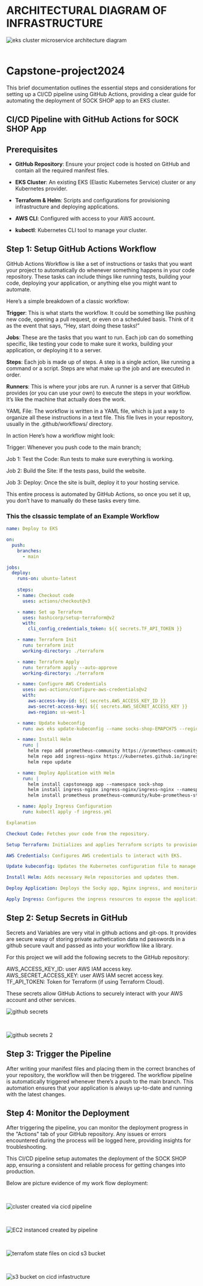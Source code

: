 # ARCHITECTURAL DIAGRAM OF INFRASTRUCTURE

![eks cluster microservice architecture diagram](./Images/eks%20cluster%20microservice%20architecture%20diagram.png)
<br>
<br>
# Capstone-project2024

This brief documentation outlines the essential steps and considerations for setting up a CI/CD pipeline using GitHub Actions, providing a clear guide for automating the deployment of SOCK SHOP app to an EKS cluster.


## CI/CD Pipeline with GitHub Actions for SOCK SHOP App

## Prerequisites

- **GitHub Repository**: Ensure your project code is hosted on GitHub and contain all the required manifest files.

- **EKS Cluster**: An existing EKS (Elastic Kubernetes Service) cluster or any Kubernetes provider.

- **Terraform & Helm**: Scripts and configurations for provisioning infrastructure and deploying applications.

- **AWS CLI**: Configured with access to your AWS account.

- **kubectl**: Kubernetes CLI tool to manage your cluster.


## Step 1: Setup GitHub Actions Workflow

GitHub Actions Workflow is like a set of instructions or tasks that you want your project to automatically do whenever something happens in your code repository. These tasks can include things like running tests, building your code, deploying your application, or anything else you might want to automate.

Here’s a simple breakdown of a classic workflow:

**Trigger**: This is what starts the workflow. It could be something like pushing new code, opening a pull request, or even on a scheduled basis. Think of it as the event that says, “Hey, start doing these tasks!”

**Jobs**: These are the tasks that you want to run. Each job can do something specific, like testing your code to make sure it works, building your application, or deploying it to a server.

**Steps**: Each job is made up of steps. A step is a single action, like running a command or a script. Steps are what make up the job and are executed in order.

**Runners**: This is where your jobs are run. A runner is a server that GitHub provides (or you can use your own) to execute the steps in your workflow. It’s like the machine that actually does the work.

YAML File: The workflow is written in a YAML file, which is just a way to organize all these instructions in a text file. This file lives in your repository, usually in the .github/workflows/ directory.



In action Here’s how a workflow might look:

Trigger: Whenever you push code to the main branch;

Job 1: Test the Code: Run tests to make sure everything is working.

Job 2: Build the Site: If the tests pass, build the website.

Job 3: Deploy: Once the site is built, deploy it to your hosting service.

This entire process is automated by GitHub Actions, so once you set it up, you don’t have to manually do these tasks every time.


### This the clsassic template of an Example Workflow

```yaml
name: Deploy to EKS

on:
  push:
    branches:
      - main

jobs:
  deploy:
    runs-on: ubuntu-latest
    
    steps:
    - name: Checkout code
      uses: actions/checkout@v3

    - name: Set up Terraform
      uses: hashicorp/setup-terraform@v2
      with:
        cli_config_credentials_token: ${{ secrets.TF_API_TOKEN }}

    - name: Terraform Init
      run: terraform init
      working-directory: ./terraform

    - name: Terraform Apply
      run: terraform apply --auto-approve
      working-directory: ./terraform

    - name: Configure AWS Credentials
      uses: aws-actions/configure-aws-credentials@v2
      with:
        aws-access-key-id: ${{ secrets.AWS_ACCESS_KEY_ID }}
        aws-secret-access-key: ${{ secrets.AWS_SECRET_ACCESS_KEY }}
        aws-region: us-west-1

    - name: Update kubeconfig
      run: aws eks update-kubeconfig --name socks-shop-EMAPCH75 --region us-west-1

    - name: Install Helm
      run: |
        helm repo add prometheus-community https://prometheus-community.github.io/helm-charts
        helm repo add ingress-nginx https://kubernetes.github.io/ingress-nginx/
        helm repo update

    - name: Deploy Application with Helm
      run: |
        helm install capstoneapp app --namespace sock-shop
        helm install ingress-nginx ingress-nginx/ingress-nginx --namespace sock-shop
        helm install prometheus prometheus-community/kube-prometheus-stack --namespace sock-shop

    - name: Apply Ingress Configuration
      run: kubectl apply -f ingress.yml

Explanation

Checkout Code: Fetches your code from the repository.

Setup Terraform: Initializes and applies Terraform scripts to provision infrastructure (EKS cluster, networking, etc.).

AWS Credentials: Configures AWS credentials to interact with EKS.

Update kubeconfig: Updates the Kubernetes configuration file to manage the EKS cluster.

Install Helm: Adds necessary Helm repositories and updates them.

Deploy Application: Deploys the Socky app, Nginx ingress, and monitoring tools using Helm.

Apply Ingress: Configures the ingress resources to expose the application to the internet.

```
## Step 2: Setup Secrets in GitHub

Secrets and Variables are very vital in github actions and git-ops. It provides are secure wauy of storing private authetication data nd passwords in a github secure vault and passed as into your workflow like a library. 


For this project we will add the following secrets to the GitHub repository:

AWS_ACCESS_KEY_ID: user AWS IAM access key.
AWS_SECRET_ACCESS_KEY: user AWS IAM secret access key.
TF_API_TOKEN: Token for Terraform (if using Terraform Cloud).

These secrets allow GitHub Actions to securely interact with your AWS account and other services.


![github secrets](./Images/github%20secrets.png)

<br>

![github secrets 2](./Images/github%20secrets%202.png)


## Step 3: Trigger the Pipeline

After writing your manifest files and placing them in the correct branches of your repository, the workflow will then be triggered. 
The workflow pipeline is automatically triggered whenever there’s a push to the main branch. This automation ensures that your application is always up-to-date and running with the latest changes.


## Step 4: Monitor the Deployment

After triggering the pipeline, you can monitor the deployment progress in the "Actions" tab of your GitHub repository. Any issues or errors encountered during the process will be logged here, providing insights for troubleshooting.


This CI/CD pipeline setup automates the deployment of the SOCK SHOP app, ensuring a consistent and reliable process for getting changes into production.


Below are picture evidence of my work flow deployment:

<br>

![cluster created via cicd pipeline](./Images/cluster%20created%20via%20cicd%20pipeline.png)

<br>

![EC2 instanced created by pipeline](./Images/EC2%20instanced%20created%20by%20pipeline.png)

<br>

![terrafom state files on cicd s3 bucket](./Images/terrafom%20state%20files%20on%20cicd%20s3%20bucket.png)

<br>

![s3 bucket on cicd infastructure](./Images/s3%20bucket%20on%20cicd%20infastructure.png)
















